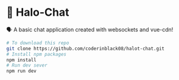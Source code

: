 # 🍿 Halo-Chat

🗣 A basic chat application created with websockets and vue-cdn!

``` bash 
# To download this repo
git clone https://github.com/coderinblack08/halot-chat.git
# Install npm packages
npm install
# Run dev sever
npm run dev
```